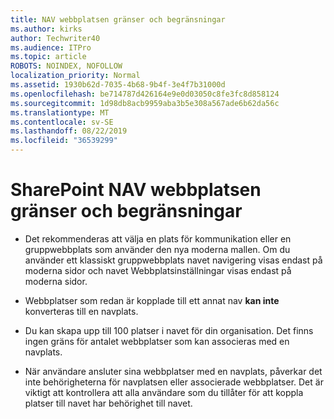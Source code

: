 ```yaml
---
title: NAV webbplatsen gränser och begränsningar
ms.author: kirks
author: Techwriter40
ms.audience: ITPro
ms.topic: article
ROBOTS: NOINDEX, NOFOLLOW
localization_priority: Normal
ms.assetid: 1930b62d-7035-4b68-9b4f-3e4f7b31000d
ms.openlocfilehash: be714787d426164e9e0d03050c8fe3fc8d858124
ms.sourcegitcommit: 1d98db8acb9959aba3b5e308a567ade6b62da56c
ms.translationtype: MT
ms.contentlocale: sv-SE
ms.lasthandoff: 08/22/2019
ms.locfileid: "36539299"
---
```

# <a name="sharepoint-hub-site-limits-and-restrictions"></a>SharePoint NAV webbplatsen gränser och begränsningar

- Det rekommenderas att välja en plats för kommunikation eller en gruppwebbplats som använder den nya moderna mallen. Om du använder ett klassiskt gruppwebbplats navet navigering visas endast på moderna sidor och navet Webbplatsinställningar visas endast på moderna sidor.

- Webbplatser som redan är kopplade till ett annat nav **kan inte** konverteras till en navplats.

- Du kan skapa upp till 100 platser i navet för din organisation. Det finns ingen gräns för antalet webbplatser som kan associeras med en navplats.

- När användare ansluter sina webbplatser med en navplats, påverkar det inte behörigheterna för navplatsen eller associerade webbplatser. Det är viktigt att kontrollera att alla användare som du tillåter för att koppla platser till navet har behörighet till navet.

